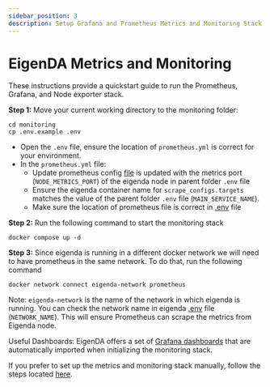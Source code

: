 ```yaml
---
sidebar_position: 3
description: Setup Grafana and Prometheus Metrics and Monitoring Stack
---
```


# EigenDA Metrics and Monitoring

These instructions provide a quickstart guide to run the Prometheus, Grafana,
and Node exporter stack.

**Step 1:** Move your current working directory to the monitoring folder:

```
cd monitoring
cp .env.example .env
```

- Open the `.env` file, ensure the location of `prometheus.yml` is correct for your environment.
- In the `prometheus.yml` file:
  - Update prometheus config [file](https://github.com/Layr-Labs/eigenda-operator-setup/blob/master/monitoring/prometheus.yml)
    is updated with the metrics port (`NODE_METRICS_PORT`) of the eigenda node in parent folder `.env` file
  - Ensure the eigenda container name for `scrape_configs.targets` matches the value of the parent folder `.env` file (`MAIN_SERVICE_NAME`).
  - Make sure the location of prometheus file is correct in [.env](https://github.com/Layr-Labs/eigenda-operator-setup/blob/master/monitoring/.env.example) file

**Step 2:** Run the following command to start the monitoring stack

```
docker compose up -d
```

**Step 3:** Since eigenda is running in a different docker network we will need
to have prometheus in the same network. To do that, run the following command

```
docker network connect eigenda-network prometheus
```

Note: `eigenda-network` is the name of the network in which eigenda is running.
You can check the network name in eigenda
[.env](https://github.com/Layr-Labs/eigenda-operator-setup/blob/master/.env.example#L2)
file (`NETWORK_NAME`). This will ensure Prometheus can scrape the metrics from
Eigenda node.

Useful Dashboards: EigenDA offers a set of [Grafana
dashboards](https://github.com/Layr-Labs/eigenda-operator-setup/tree/master/monitoring/dashboards)
that are automatically imported when initializing the monitoring stack.

If you prefer to set up the metrics and monitoring stack manually, follow the
steps located [here](https://github.com/Layr-Labs/eigenda-operator-setup#metrics).
